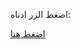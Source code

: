 <!DOCTYPE html>
<html>
<head>
</head>
<body>
  <p>اضغط الزر ادناه:</p>
  <a href="myfile.exe" download>اضغط هنا</a>
</body>
</html>
